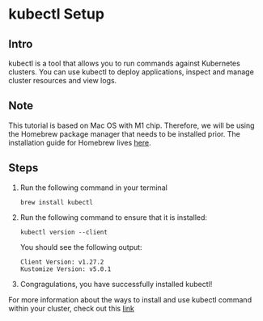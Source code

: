 # kubectl Setup

## Intro
kubectl is a tool that allows you to run commands against Kubernetes clusters. You can use kubectl to deploy applications, inspect and manage cluster resources and view logs. 

## Note

This tutorial is based on Mac OS with M1 chip. Therefore, we will be using the Homebrew package manager that needs to be installed prior. The installation guide for Homebrew lives [here](https://brew.sh/).

## Steps

1. Run the following command in your terminal
    ```
    brew install kubectl
    ```
2. Run the following command to ensure that it is installed:
    ```
    kubectl version --client
    ```
    You should see the following output:
    ```
    Client Version: v1.27.2
    Kustomize Version: v5.0.1
    ```
3. Congragulations, you have successfully installed kubectl! 

For more information about the ways to install and use kubectl command within your cluster, check out this [link](https://kubernetes.io/docs/tasks/tools/install-kubectl-macos/)
